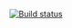 [![Build status](https://ci.appveyor.com/api/projects/status/7q3am9ufdu0tsqjh?svg=true)](https://ci.appveyor.com/project/DoroshenkoDenis/postmanecho)
